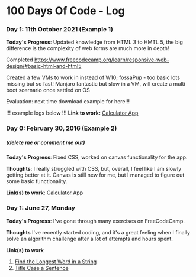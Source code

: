 # 100 Days Of Code - Log

### Day 1: 11th October 2021 (Example 1)

**Today's Progress**: Updated knowledge from HTML 3 to HMTL 5, the big difference is the complexity of web forms are much more in depth!

Completed https://www.freecodecamp.org/learn/responsive-web-design/#basic-html-and-html5

Created a few VMs to work in instead of W10; fossaPup - too basic lots missing but so fast! Manjaro fantastic but slow in a VM, will create a multi boot scernario once settled on OS

Evaluation: next time download example for here!!!



!!! example logs below !!!
**Link to work:** [Calculator App](http://www.example.com)

### Day 0: February 30, 2016 (Example 2)
##### (delete me or comment me out)

**Today's Progress**: Fixed CSS, worked on canvas functionality for the app.

**Thoughts**: I really struggled with CSS, but, overall, I feel like I am slowly getting better at it. Canvas is still new for me, but I managed to figure out some basic functionality.

**Link(s) to work**: [Calculator App](http://www.example.com)


### Day 1: June 27, Monday

**Today's Progress**: I've gone through many exercises on FreeCodeCamp.

**Thoughts** I've recently started coding, and it's a great feeling when I finally solve an algorithm challenge after a lot of attempts and hours spent.

**Link(s) to work**
1. [Find the Longest Word in a String](https://www.freecodecamp.com/challenges/find-the-longest-word-in-a-string)
2. [Title Case a Sentence](https://www.freecodecamp.com/challenges/title-case-a-sentence)
